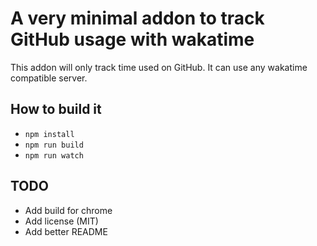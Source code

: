 # A very minimal addon to track GitHub usage with wakatime

This addon will only track time used on GitHub. It can use any wakatime compatible server.

## How to build it

- `npm install`
- `npm run build`
- `npm run watch`

## TODO

- Add build for chrome
- Add license (MIT)
- Add better README
